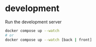 # development

Run the development server

```bash
docker compose up --watch
# or
docker compose up --watch [back | front]
```
